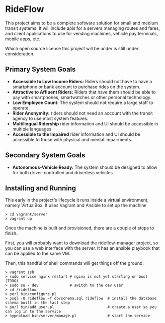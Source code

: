 # RideFlow

This project aims to be a complete software solution for small and medium transit systems.  It will include apis for a servers managing routes and fares, and client applications to use for vending machines, vehicle pay terminals, mobile apps, etc.

Which open source license this project will be under is still under consideration.

## Primary System Goals

* **Accessible to Low Income Riders:** Riders should not have to have a smartphone or bank account to purchase rides on the system.
* **Attractive to Affluent Riders:** Riders that have them should be able to pay with smartphones, smartwatches or other personal technology.
* **Low Employee Count:** The system should not require a large staff to operate.
* **Rider Anonymity:** riders should not need an account with the transit agency to use most system features.
* **Multilingual Ridership** rider information and UI should be accessible in multiple languages.
* **Accessible to the Impaired** rider information and UI should be accessible to those with physical and mental impairments.

## Secondary System Goals

*  **Autonomous-Vehicle Ready:** The system should be designed to allow for both driver-controlled and driverless vehicles.

## Installing and Running

This early in the project's lifecycle it runs inside a virtual environment, namely VirtualBox. It uses Vagrant and Ansible to set up the machine

    > cd vagrant/server
    > vagrant up

Once the machine is built and provisioned, there are a couple of steps to finish.

First, you will probably want to download the rideflow-manager project, so you can use a web interface with the server.  It has an ansible playbook that can be applied to the same VM.

Then, this handful of shell commands will get things off the ground:

    > vagrant ssh
    > sudo service nginx restart # nginx is not yet starting on boot (TODO)
    > sudo su - dev              # switch to the dev user
    > cd /rideflow
    > perl bin/configure.pl
    > psql -U rideflow -f db/schema.sql rideflow  # install the database schema built in the last step
    > perl bin/add_user.pl                        # create a user so you can log in to the service
    > hypnotoad bin/server/manage.pl              # start the service